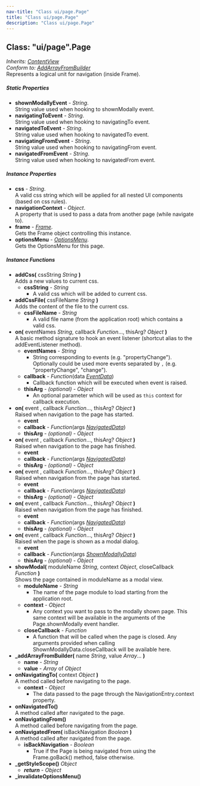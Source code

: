 ```yaml
---
nav-title: "Class ui/page.Page"
title: "Class ui/page.Page"
description: "Class ui/page.Page"
---
```

## Class: "ui/page".Page  
_Inherits:_ [_ContentView_](../../ui/content-view/ContentView.md)  
_Conform to:_ [_AddArrayFromBuilder_](../../ui/core/view/AddArrayFromBuilder.md)  
Represents a logical unit for navigation (inside Frame).

##### Static Properties
 - **shownModallyEvent** - _String_.    
  String value used when hooking to shownModally event.
 - **navigatingToEvent** - _String_.    
  String value used when hooking to navigatingTo event.
 - **navigatedToEvent** - _String_.    
  String value used when hooking to navigatedTo event.
 - **navigatingFromEvent** - _String_.    
  String value used when hooking to navigatingFrom event.
 - **navigatedFromEvent** - _String_.    
  String value used when hooking to navigatedFrom event.

##### Instance Properties
 - **css** - _String_.    
  A valid css string which will be applied for all nested UI components (based on css rules).
 - **navigationContext** - _Object_.    
  A property that is used to pass a data from another page (while navigate to).
 - **frame** - [_Frame_](../../ui/frame/Frame.md).    
  Gets the Frame object controlling this instance.
 - **optionsMenu** - [_OptionsMenu_](../../ui/page/OptionsMenu.md).    
  Gets the OptionsMenu for this page.

##### Instance Functions
 - **addCss(** cssString _String_ **)**  
     Adds a new values to current css.
   - **cssString** - _String_  
     - A valid css which will be added to current css. 
 - **addCssFile(** cssFileName _String_ **)**  
     Adds the content of the file to the current css.
   - **cssFileName** - _String_  
     - A valid file name (from the application root) which contains a valid css.
 - **on(** eventNames _String_, callback _Function_..., thisArg? _Object_ **)**  
     A basic method signature to hook an event listener (shortcut alias to the addEventListener method).
   - **eventNames** - _String_  
     - String corresponding to events (e.g. "propertyChange"). Optionally could be used more events separated by `,` (e.g. "propertyChange", "change"). 
   - **callback** - _Function_(data [_EventData_](../../data/observable/EventData.md))  
     - Callback function which will be executed when event is raised.
   - **thisArg** - _(optional)_ - _Object_  
     - An optional parameter which will be used as `this` context for callback execution.
 - **on(** event , callback _Function_..., thisArg? _Object_ **)**  
     Raised when navigation to the page has started.
   - **event**
   - **callback** - _Function_(args [_NavigatedData_](../../ui/page/NavigatedData.md))
   - **thisArg** - _(optional)_ - _Object_
 - **on(** event , callback _Function_..., thisArg? _Object_ **)**  
     Raised when navigation to the page has finished.
   - **event**
   - **callback** - _Function_(args [_NavigatedData_](../../ui/page/NavigatedData.md))
   - **thisArg** - _(optional)_ - _Object_
 - **on(** event , callback _Function_..., thisArg? _Object_ **)**  
     Raised when navigation from the page has started.
   - **event**
   - **callback** - _Function_(args [_NavigatedData_](../../ui/page/NavigatedData.md))
   - **thisArg** - _(optional)_ - _Object_
 - **on(** event , callback _Function_..., thisArg? _Object_ **)**  
     Raised when navigation from the page has finished.
   - **event**
   - **callback** - _Function_(args [_NavigatedData_](../../ui/page/NavigatedData.md))
   - **thisArg** - _(optional)_ - _Object_
 - **on(** event , callback _Function_..., thisArg? _Object_ **)**  
     Raised when the page is shown as a modal dialog.
   - **event**
   - **callback** - _Function_(args [_ShownModallyData_](../../ui/page/ShownModallyData.md))
   - **thisArg** - _(optional)_ - _Object_
 - **showModal(** moduleName _String_, context _Object_, closeCallback _Function_ **)**  
     Shows the page contained in moduleName as a modal view.
   - **moduleName** - _String_  
     - The name of the page module to load starting from the application root.
   - **context** - _Object_  
     - Any context you want to pass to the modally shown page. This same context will be available in the arguments of the Page.shownModally event handler.
   - **closeCallback** - _Function_  
     - A function that will be called when the page is closed. Any arguments provided when calling ShownModallyData.closeCallback will be available here.
 - **_addArrayFromBuilder(** name _String_, value _Array_... **)**
   - **name** - _String_
   - **value** - _Array_ of _Object_
 - **onNavigatingTo(** context _Object_ **)**  
     A method called before navigating to the page.
   - **context** - _Object_  
     - The data passed to the page through the NavigationEntry.context property.
 - **onNavigatedTo()**  
     A method called after navigated to the page.
 - **onNavigatingFrom()**  
     A method called before navigating from the page.
 - **onNavigatedFrom(** isBackNavigation _Boolean_ **)**  
     A method called after navigated from the page.
   - **isBackNavigation** - _Boolean_  
     - True if the Page is being navigated from using the Frame.goBack() method, false otherwise.
 - **_getStyleScope()** _Object_
   - _**return**_ - _Object_
 - **_invalidateOptionsMenu()**